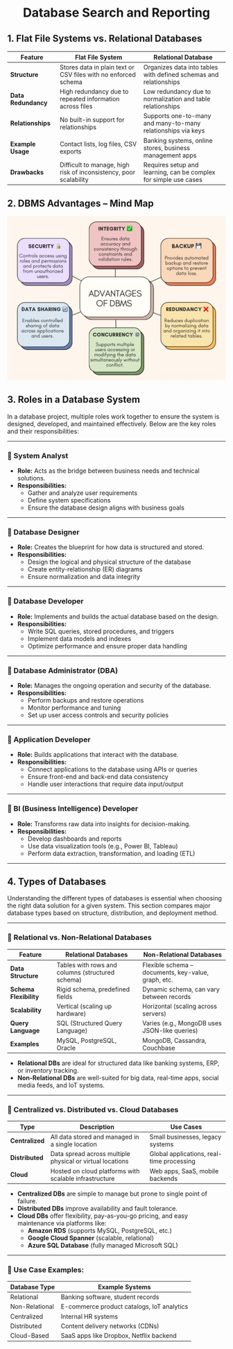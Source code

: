 <h1 align="center">Database Search and Reporting</h1>

## 1. Flat File Systems vs. Relational Databases

| Feature           | Flat File System                                                                 | Relational Database                                                                 |
|-------------------|----------------------------------------------------------------------------------|-------------------------------------------------------------------------------------|
| **Structure**      | Stores data in plain text or CSV files with no enforced schema                 | Organizes data into tables with defined schemas and relationships                   |
| **Data Redundancy**| High redundancy due to repeated information across files                        | Low redundancy due to normalization and table relationships                         |
| **Relationships**  | No built-in support for relationships                                            | Supports one-to-many and many-to-many relationships via keys                        |
| **Example Usage**  | Contact lists, log files, CSV exports                                           | Banking systems, online stores, business management apps                            |
| **Drawbacks**      | Difficult to manage, high risk of inconsistency, poor scalability               | Requires setup and learning, can be complex for simple use cases                    |

## 2. DBMS Advantages – Mind Map

![DBMS Mind Map](dbms_mindmap.png)

## 3. Roles in a Database System

In a database project, multiple roles work together to ensure the system is designed, developed, and maintained effectively. Below are the key roles and their responsibilities:

---

### 🔹 System Analyst
- **Role:** Acts as the bridge between business needs and technical solutions.
- **Responsibilities:**
  - Gather and analyze user requirements
  - Define system specifications
  - Ensure the database design aligns with business goals

---

### 🔹 Database Designer
- **Role:** Creates the blueprint for how data is structured and stored.
- **Responsibilities:**
  - Design the logical and physical structure of the database
  - Create entity-relationship (ER) diagrams
  - Ensure normalization and data integrity

---

### 🔹 Database Developer
- **Role:** Implements and builds the actual database based on the design.
- **Responsibilities:**
  - Write SQL queries, stored procedures, and triggers
  - Implement data models and indexes
  - Optimize performance and ensure proper data handling

---

### 🔹 Database Administrator (DBA)
- **Role:** Manages the ongoing operation and security of the database.
- **Responsibilities:**
  - Perform backups and restore operations
  - Monitor performance and tuning
  - Set up user access controls and security policies

---

### 🔹 Application Developer
- **Role:** Builds applications that interact with the database.
- **Responsibilities:**
  - Connect applications to the database using APIs or queries
  - Ensure front-end and back-end data consistency
  - Handle user interactions that require data input/output

---

### 🔹 BI (Business Intelligence) Developer
- **Role:** Transforms raw data into insights for decision-making.
- **Responsibilities:**
  - Develop dashboards and reports
  - Use data visualization tools (e.g., Power BI, Tableau)
  - Perform data extraction, transformation, and loading (ETL)

---

## 4. Types of Databases

Understanding the different types of databases is essential when choosing the right data solution for a given system. This section compares major database types based on structure, distribution, and deployment method.

---

### 🔹 Relational vs. Non-Relational Databases

| Feature                | Relational Databases                              | Non-Relational Databases                          |
|------------------------|---------------------------------------------------|--------------------------------------------------|
| **Data Structure**     | Tables with rows and columns (structured schema)  | Flexible schema – documents, key-value, graph, etc. |
| **Schema Flexibility** | Rigid schema, predefined fields                   | Dynamic schema, can vary between records         |
| **Scalability**        | Vertical (scaling up hardware)                    | Horizontal (scaling across servers)              |
| **Query Language**     | SQL (Structured Query Language)                   | Varies (e.g., MongoDB uses JSON-like queries)    |
| **Examples**           | MySQL, PostgreSQL, Oracle                         | MongoDB, Cassandra, Couchbase                    |

- **Relational DBs** are ideal for structured data like banking systems, ERP, or inventory tracking.
- **Non-Relational DBs** are well-suited for big data, real-time apps, social media feeds, and IoT systems.

---

### 🔹 Centralized vs. Distributed vs. Cloud Databases

| Type            | Description                                                                 | Use Cases                                 |
|-----------------|-----------------------------------------------------------------------------|-------------------------------------------|
| **Centralized** | All data stored and managed in a single location                            | Small businesses, legacy systems          |
| **Distributed** | Data spread across multiple physical or virtual locations                   | Global applications, real-time processing |
| **Cloud**       | Hosted on cloud platforms with scalable infrastructure                      | Web apps, SaaS, mobile backends           |

- **Centralized DBs** are simple to manage but prone to single point of failure.
- **Distributed DBs** improve availability and fault tolerance.
- **Cloud DBs** offer flexibility, pay-as-you-go pricing, and easy maintenance via platforms like:
  - **Amazon RDS** (supports MySQL, PostgreSQL, etc.)
  - **Google Cloud Spanner** (scalable, relational)
  - **Azure SQL Database** (fully managed Microsoft SQL)

---

### 📌 Use Case Examples:

| Database Type           | Example Systems                             |
|--------------------------|---------------------------------------------|
| Relational               | Banking software, student records           |
| Non-Relational           | E-commerce product catalogs, IoT analytics  |
| Centralized              | Internal HR systems                         |
| Distributed              | Content delivery networks (CDNs)            |
| Cloud-Based              | SaaS apps like Dropbox, Netflix backend     |





